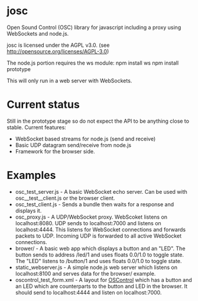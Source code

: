 josc
====
Open Sound Control (OSC) library for javascript including a proxy using WebSockets and node.js.

josc is licensed under the AGPL v3.0. (see http://opensource.org/licenses/AGPL-3.0)

The node.js portion requires the ws module:
npm install ws
npm install prototype

This will only run in a web server with WebSockets.

Current status
==============
Still in the prototype stage so do not expect the API to be anything close to stable.
Current features:
 * WebSocket based streams for node.js (send and receive)
 * Basic UDP datagram send/receive from node.js
 * Framework for the browser side.

Examples
========
 - osc_test_server.js - A basic WebSocket echo server. Can be used with osc__test__client.js or the browser client.
 - osc_test_client.js - Sends a bundle then waits for a response and displays it.
 - osc_proxy.js - A UDP/WebSocket proxy. WebScoket listens on localhost:8080. UDP sends to localhost:7000 and listens on localhost:4444. This listens for WebSocket connections and forwards packets to UDP. Incoming UDP is forwarded to all active WebSocket connections.
 - brower/ - A basic web app which displays a button and an "LED". The button sends to address /led/1 and uses floats 0.0/1.0 to toggle state. The "LED" listens to /button/1 and uses floats 0.0/1.0 to toggle state.
 - static_webserver.js - A simple node.js web server which listens on localhost:8100 and serves data for the browser/ example.
 - oscontrol_test_form.xml - A layout for [OSControl][1] which has a button and an LED which are counterparts to the button and LED in the browser. It should send to localhost:4444 and listen on localhost:7000.

[1]: https://sourceforge.net/projects/oscontrol/        "OSControl on sourceforge"
